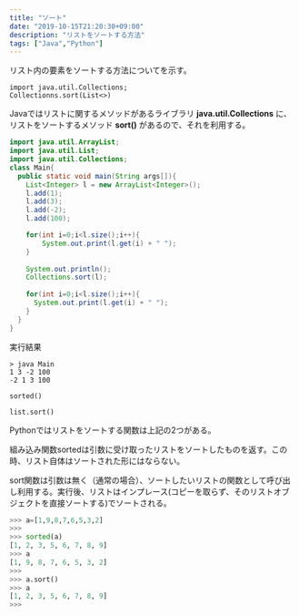 ```yaml
---
title: "ソート"
date: "2019-10-15T21:20:30+09:00"
description: "リストをソートする方法"
tags: ["Java","Python"]
---
```


リスト内の要素をソートする方法についてを示す。

<div class="note_content_by_programming_language" id="note_content_Java">

```
import java.util.Collections;
Collectionns.sort(List<>)
```

Javaではリストに関するメソッドがあるライブラリ **java.util.Collections** に、リストをソートするメソッド **sort()** があるので、それを利用する。  

```java
import java.util.ArrayList;
import java.util.List;
import java.util.Collections;
class Main{
  public static void main(String args[]){
    List<Integer> l = new ArrayList<Integer>();
    l.add(1);
    l.add(3);
    l.add(-2);
    l.add(100);

    for(int i=0;i<l.size();i++){
        System.out.print(l.get(i) + " ");
    }
    
    System.out.println();
    Collections.sort(l);
    
    for(int i=0;i<l.size();i++){
      System.out.print(l.get(i) + " ");
    }
  }
}
```

実行結果
```
> java Main
1 3 -2 100
-2 1 3 100
```

</div>
<div class="note_content_by_programming_language" id="note_content_Python">

`sorted()`

`list.sort()`

Pythonではリストをソートする関数は上記の2つがある。  

組み込み関数sortedは引数に受け取ったリストをソートしたものを返す。この時、リスト自体はソートされた形にはならない。  

sort関数は引数は無く（通常の場合）、ソートしたいリストの関数として呼び出し利用する。実行後、リストはインプレース(コピーを取らず、そのリストオブジェクトを直接ソートする)でソートされる。  

```python
>>> a=[1,9,8,7,6,5,3,2]
>>> 
>>> sorted(a)
[1, 2, 3, 5, 6, 7, 8, 9]
>>> a
[1, 9, 8, 7, 6, 5, 3, 2]
>>>
>>> a.sort()
>>> a
[1, 2, 3, 5, 6, 7, 8, 9]
>>>
```

</div>


